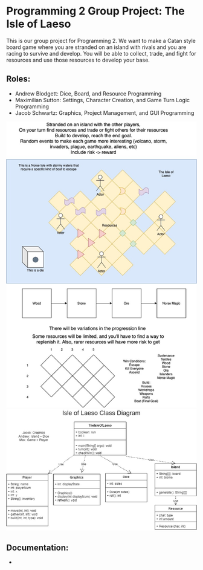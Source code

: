 # Programming 2 Group Project: The Isle of Laeso
This is our group project for Programming 2. We want to make a Catan style board game where you are stranded on an island with rivals and you are racing to survive and develop. You will be able to collect, trade, and fight for resources and use those resources to develop your base.

## Roles:
- Andrew Blodgett: Dice, Board, and Resource Programming
- Maximilian Sutton: Settings, Character Creation, and Game Turn Logic Programming
- Jacob Schwartz: Graphics, Project Management, and GUI Programming 

![IslandSurvivalIdea](https://github.com/Bamboo72/Programming2GroupProject1/blob/main/ConceptArt/Isle%20of%20Laeso.jpg)
![ClassDiagram](https://github.com/Bamboo72/Programming2GroupProject1/blob/main/ConceptArt/GroupProjectClassDiagram.jpg)

## Documentation: 
*
